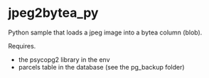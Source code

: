 # jpeg2bytea_py
Python sample that loads a jpeg image into a bytea column (blob).

Requires.

  - the psycopg2 library in the env
  - parcels table in the database (see the pg_backup folder)

